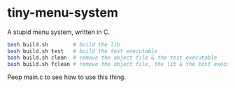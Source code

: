 # tiny-menu-system
A stupid menu system, written in C.
```sh
bash build.sh        # build the lib
bash build.sh test   # build the test executable
bash build.sh clean  # remove the object file & the test executable
bash build.sh fclean # remove the object file, the lib & the test executable
```

Peep main.c to see how to use this thing.

